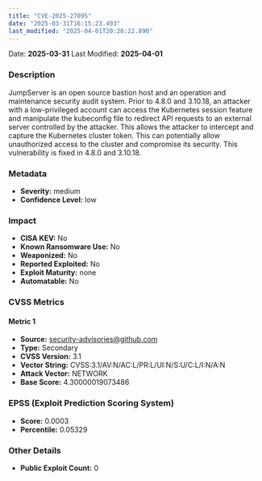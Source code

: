 ```yaml
---
title: "CVE-2025-27095"
date: "2025-03-31T16:15:23.493"
last_modified: "2025-04-01T20:26:22.890"
---
```


Date: **2025-03-31** Last Modified: **2025-04-01**

### Description  
JumpServer is an open source bastion host and an operation and maintenance security audit system. Prior to 4.8.0 and 3.10.18, an attacker with a low-privileged account can access the Kubernetes session feature and manipulate the kubeconfig file to redirect API requests to an external server controlled by the attacker. This allows the attacker to intercept and capture the Kubernetes cluster token. This can potentially allow unauthorized access to the cluster and compromise its security. This vulnerability is fixed in 4.8.0 and 3.10.18.

### Metadata  
- **Severity:** medium
- **Confidence Level:** low

### Impact  
- **CISA KEV:** No
- **Known Ransomware Use:** No
- **Weaponized:** No
- **Reported Exploited:** No
- **Exploit Maturity:** none
- **Automatable:** No

### CVSS Metrics  

#### Metric 1
- **Source:** security-advisories@github.com
- **Type:** Secondary
- **CVSS Version:** 3.1
- **Vector String:** CVSS:3.1/AV:N/AC:L/PR:L/UI:N/S:U/C:L/I:N/A:N
- **Attack Vector:** NETWORK
- **Base Score:** 4.30000019073486


### EPSS (Exploit Prediction Scoring System)  
- **Score:** 0.0003
- **Percentile:** 0.05329

### Other Details  
- **Public Exploit Count:** 0
